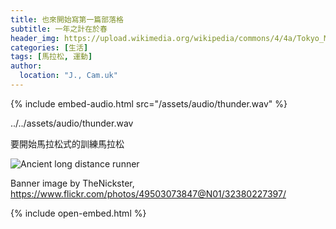 ```yaml
---
title: 也來開始寫第一篇部落格
subtitle: 一年之計在於春
header_img: https://upload.wikimedia.org/wikipedia/commons/4/4a/Tokyo_Marathon_-_32380227397.jpg
categories: [生活]
tags: [馬拉松, 運動]
author:
  location: "J., Cam.uk"
---
```


{% include embed-audio.html src="/assets/audio/thunder.wav" %}

../../assets/audio/thunder.wav

要開始馬拉松式的訓練馬拉松

![Ancient long distance runner](https://upload.wikimedia.org/wikipedia/commons/c/cc/Long_Distance_Runners%2C_Ancient_Greece%2C_Amphora.png)


Banner image by TheNickster, https://www.flickr.com/photos/49503073847@N01/32380227397/

{% include open-embed.html %}
